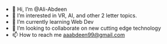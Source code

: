 - 👋 Hi, I’m @Ali-Abdeen
- 👀 I’m interested in VR, AI, and other 2 letter topics.
- 🌱 I’m currently learning Web Dev
- 💞️ I’m looking to collaborate on new cutting edge technology
- 📫 How to reach me aaabdeen99@gmail.com

<!---
Ali-Abdeen/Ali-Abdeen is a ✨ special ✨ repository because its `README.md` (this file) appears on your GitHub profile.
You can click the Preview link to take a look at your changes.
--->
